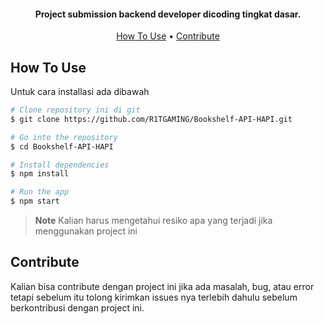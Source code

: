

<h4 align="center">Project submission backend developer dicoding tingkat dasar.</h4>



<p align="center">
  <a href="#how-to-use">How To Use</a> •
  <a href="#how-to-use">Contribute</a>
</p>


## How To Use

Untuk cara installasi ada dibawah

```bash
# Clone repository ini di git
$ git clone https://github.com/R1TGAMING/Bookshelf-API-HAPI.git

# Go into the repository
$ cd Bookshelf-API-HAPI

# Install dependencies
$ npm install

# Run the app
$ npm start
```

> **Note**
> Kalian harus mengetahui resiko apa yang terjadi jika menggunakan project ini

## Contribute

Kalian bisa contribute dengan project ini jika ada masalah, bug, atau error tetapi sebelum itu tolong kirimkan issues nya terlebih dahulu sebelum berkontribusi dengan project ini.
